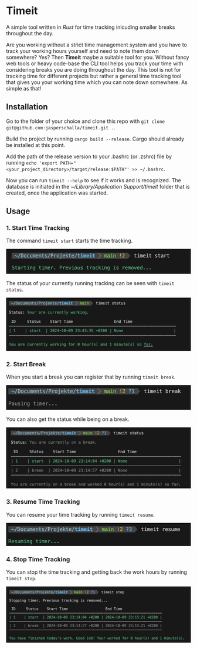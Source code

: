 # Timeit

A simple tool written in _Rust_ for time tracking inlcuding smaller breaks throughout the day.

Are you working without a strict time management system and you have to track your working hours yourself and need to note them down somewhere? Yes? Then **Timeit** maybe a suitable tool for you. Without fancy web tools or heavy code-base the CLI tool helps you track your time with considering breaks you are doing throughout the day. This tool is not for tracking time for different projects but rather a general time tracking tool that gives you your working time which you can note down somewhere. As simple as that!

## Installation

Go to the folder of your choice and clone this repo with `git clone git@github.com:jasperschalla/timeit.git .`.

Build the project by running `cargo build --release`. Cargo should already be installed at this point.

Add the path of the release version to your .bashrc (or .zshrc) file by running `echo 'export PATH="<your_project_directory>/target/release:$PATH"' >> ~/.bashrc`.

Now you can run `timeit --help` to see if it works and is recognized. The database is initiated in the _~/Library/Application Support/timeit_ folder that is created, once the application was started.

## Usage

### 1. Start Time Tracking

The command `timeit start` starts the time tracking.

![start](./readme_images/start.png)

The status of your currently running tracking can be seen with `timeit status`.

![start](./readme_images/active_status.png)

### 2. Start Break

When you start a break you can register that by running `timeit break`.

![start](./readme_images/break.png)

You can also get the status while being on a break.

![start](./readme_images/inactive_status.png)

### 3. Resume Time Tracking

You can resume your time tracking by running `timeit resume`.

![start](./readme_images/resume.png)

### 4. Stop Time Tracking

You can stop the time tracking and getting back the work hours by running `timeit stop`.

![start](./readme_images/stop.png)
